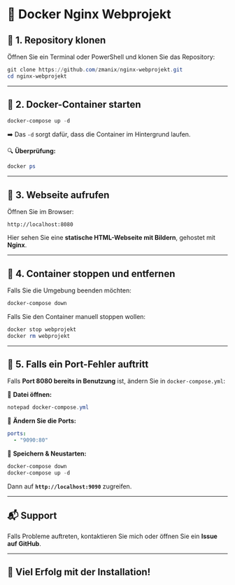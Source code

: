 # 📌 Docker Nginx Webprojekt

## 🔹 1. Repository klonen
Öffnen Sie ein Terminal oder PowerShell und klonen Sie das Repository:
```powershell
git clone https://github.com/zmanix/nginx-webprojekt.git
cd nginx-webprojekt
```

---

## 🔹 2. Docker-Container starten
```powershell
docker-compose up -d
```
➡️ Das `-d` sorgt dafür, dass die Container im Hintergrund laufen.

🔍 **Überprüfung:**  
```powershell
docker ps
```

---

## 🔹 3. Webseite aufrufen
Öffnen Sie im Browser:
```
http://localhost:8080
```
Hier sehen Sie eine **statische HTML-Webseite mit Bildern**, gehostet mit **Nginx**.

---

## 🔹 4. Container stoppen und entfernen
Falls Sie die Umgebung beenden möchten:
```powershell
docker-compose down
```
Falls Sie den Container manuell stoppen wollen:
```powershell
docker stop webprojekt
docker rm webprojekt
```

---

## 🔹 5. Falls ein Port-Fehler auftritt
Falls **Port 8080 bereits in Benutzung** ist, ändern Sie in `docker-compose.yml`:

🔹 **Datei öffnen:**
```powershell
notepad docker-compose.yml
```
🔹 **Ändern Sie die Ports:**
```yaml
ports:
  - "9090:80"
```
🔹 **Speichern & Neustarten:**
```powershell
docker-compose down
docker-compose up -d
```
Dann auf **`http://localhost:9090`** zugreifen.

---

## 📬 Support
Falls Probleme auftreten, kontaktieren Sie mich oder öffnen Sie ein **Issue auf GitHub**.

---

## 🚀 Viel Erfolg mit der Installation!

